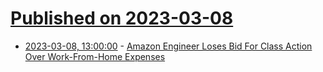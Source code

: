 # [Published on 2023-03-08](index.md)

* [2023-03-08, 13:00:00](https://yro.slashdot.org/story/23/03/08/0214247/amazon-engineer-loses-bid-for-class-action-over-work-from-home-expenses?utm_source=rss1.0mainlinkanon&utm_medium=feed) - [Amazon Engineer Loses Bid For Class Action Over Work-From-Home Expenses](https://yro.slashdot.org/story/23/03/08/0214247/amazon-engineer-loses-bid-for-class-action-over-work-from-home-expenses?utm_source=rss1.0mainlinkanon&utm_medium=feed)

